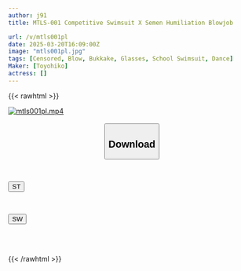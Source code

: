 ```yaml
---
author: j91
title: MTLS-001 Competitive Swimsuit X Semen Humiliation Blowjob

url: /v/mtls001pl
date: 2025-03-20T16:09:00Z
image: "mtls001pl.jpg"
tags: [Censored, Blow, Bukkake, Glasses, School Swimsuit, Dance]
Maker: [Toyohiko]
actress: []
---
```



{{< rawhtml >}}

<div class="video" data-videoid="3OpDoywgPLT3lB">
    <a href="javascript:;">
        <img src="/v/mtls001pl/mtls001pl.jpg" width="WIDTH" height="HEIGHT" alt="mtls001pl.mp4" loading="lazy">
    </a>
</div>

<script type="text/javascript" src="https://j91.asia/asset/on-demand-st.js"></script>

<br>
  <link rel="stylesheet" href="https://j91.asia/asset/bs5.css">
  
  <center>
  <button class="btn btn-primary" type="button" data-bs-toggle="collapse" data-bs-target=".multi-collapse" aria-expanded="false" aria-controls="multiCollapseExample1 multiCollapseExample2"><h2>Download</h2></button></center>
</p>
<div class="row">
  <div class="col">
    <div class="collapse multi-collapse" id="multiCollapseExample1">
      <div class="card card-body">
	      	      <br>
<div class="buttons">  
<p><a href="/v/mtls001pl/st.html" target="_blank"><button class="btn-hover color-3"><i class="fa fa-download"></i> ST</button></a></p></div>
    </div>
  </div>
</div>
  <div class="col">
    <div class="collapse multi-collapse" id="multiCollapseExample2">
      <div class="card card-body">
	      <br>
<div class="buttons">
<p><a href="/v/mtls001pl/sw.html" target="_blank"><button class="btn-hover color-2"><i class="fa fa-download"></i> SW</button></a></p></div>
<br><br>
      </div>
    </div>
  </div>
</div>

{{< /rawhtml >}}